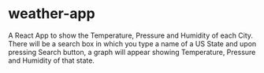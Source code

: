 # weather-app

A React App to show the Temperature, Pressure and Humidity of each City. There will be a search box in which you type a name of a US State and upon pressing Search button, a graph will appear showing Temperature, Pressure and Humidity of that state.
